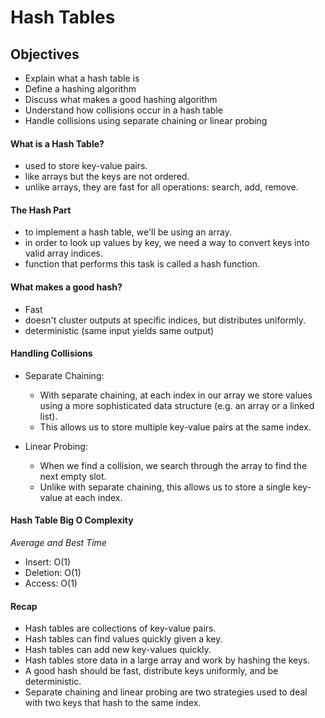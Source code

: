 # Hash Tables

## Objectives

- Explain what a hash table is
- Define a hashing algorithm
- Discuss what makes a good hashing algorithm
- Understand how collisions occur in a hash table
- Handle collisions using separate chaining or linear probing

#### What is a Hash Table?

- used to store key-value pairs.
- like arrays but the keys are not ordered.
- unlike arrays, they are fast for all operations: search, add, remove.

#### The Hash Part

- to implement a hash table, we'll be using an array.
- in order to look up values by key, we need a way to convert keys into valid array indices.
- function that performs this task is called a hash function.

#### What makes a good hash?

- Fast
- doesn't cluster outputs at specific indices, but distributes uniformly.
- deterministic (same input yields same output)

#### Handling Collisions

- Separate Chaining:
  - With separate chaining, at each index in our array we store values using a more sophisticated data structure (e.g. an array or a linked list).
  - This allows us to store multiple key-value pairs at the same index.
- Linear Probing:

  - When we find a collision, we search through the array to find the next empty slot.
  - Unlike with separate chaining, this allows us to store a single key-value at each index.

#### Hash Table Big O Complexity

_Average and Best Time_

- Insert: O(1)
- Deletion: O(1)
- Access: O(1)

#### Recap

- Hash tables are collections of key-value pairs.
- Hash tables can find values quickly given a key.
- Hash tables can add new key-values quickly.
- Hash tables store data in a large array and work by hashing the keys.
- A good hash should be fast, distribute keys uniformly, and be deterministic.
- Separate chaining and linear probing are two strategies used to deal with two keys that hash to the same index.
